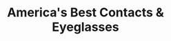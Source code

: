 ---
title: "America's Best Contacts & Eyeglasses"
url: /miami/americas-best-contacts-und-eyeglasses-southwest-88th-street/
shop: Optiker
---